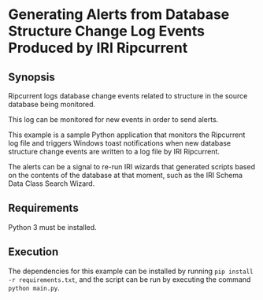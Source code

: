 # Generating Alerts from Database Structure Change Log Events Produced by IRI Ripcurrent

## Synopsis

Ripcurrent logs database change events related to structure in the source database being monitored.

This log can be monitored for new events in order to send alerts.

This example is a sample Python application that monitors the Ripcurrent log file and triggers Windows toast notifications when new database structure change events are written to a log file by IRI Ripcurrent.

The alerts can be a signal to re-run IRI wizards that generated scripts based on the contents of the database at that moment, such as the IRI Schema Data Class Search Wizard.

## Requirements

Python 3 must be installed.

## Execution

The dependencies for this example can be installed by running `pip install -r requirements.txt`, and the script can be run by executing the command `python main.py`.
